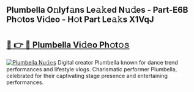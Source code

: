 ## Plumbella O𝚗lyf𝚊ns Le𝚊𝚔ed N𝚞𝚍es - Part-E6B Ph𝚘tos Vi𝚍eo - H𝚘t Part Le𝚊𝚔s X1VqJ

# <h2><a href="http://hfetxg6.feru.top/?c=Plumbella">🔗 👉 🔴 Plumbella Vi𝚍𝚎o Ph𝚘t𝚘𝚜</a></h2>

[![Plumbella Nu𝚍𝚎s](https://i.imgur.com/0TWrTi3.gif)](http://hfetxg6.feru.top/?c=Plumbella)
Digital creator Plumbella known for dance trend performances and lifestyle vlogs. Charismatic performer Plumbella, celebrated for their captivating stage presence and entertaining performances. 
